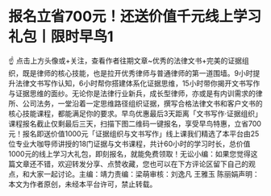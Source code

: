 # 报名立省700元！还送价值千元线上学习礼包丨限时早鸟​1

☝ 点击上方头像或+关注，查看作者往期文章~优秀的法律文书+完美的证据组织，既是律师的核心技能，也是拉开优秀律师与普通律师的第一道围墙。9小时提升法律文书写作认知，6小时帮你搭建体系化证据思维，15小时带你揭开文书写作与证据思维的面纱。无论你是法律行业新兵，成长型律师，亦或是有内训需求的律所、公司法务，一堂沿着一定思维路径组织证据，撰写合格法律文书和客户文书的核心技能课程，都能满足你的要求。早鸟优惠最后3天距离「文书写作·证据组织」课程报名截止仅剩最后三天，扫描下图二维码一键报名，享受早鸟特惠，立省700元！报名即送价值1000元「证据组织与文书写作」线上课我们精选了本平台由25位专业大咖导师讲授的18门证据与文书课程，共计60小时的学习时长，总价值1000元的线上学习大礼包，即刻报名，就能免费领取！无讼小编：如果您觉得这篇文章还不错，欢迎转发分享、点赞收藏，您也可以在下方评论区留下自己的观点，和大家一起讨论。主编：靖力责编：梁萌审核：刘逸凡 王雅玉 陈丽娟声明：本文为作者原创，未经本平台许可，禁止转载。

